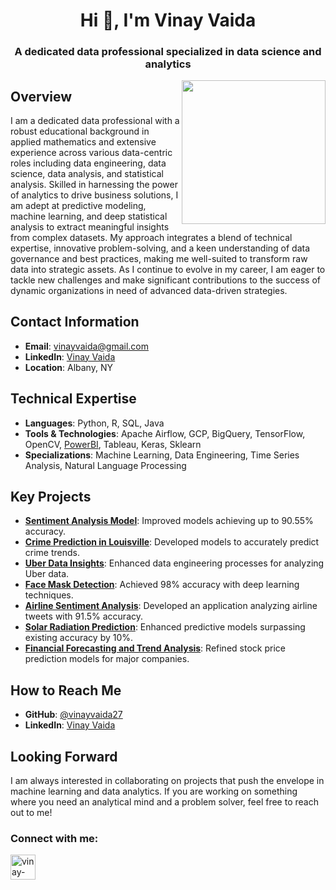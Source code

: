 <h1 align="center">Hi 👋, I'm Vinay Vaida</h1>
<h3 align="center">A dedicated data professional specialized in data science and analytics</h3>
<img align="right" src="https://github.com/vinayvaida27/Vinay_vaida/blob/main/IMG_5578.jpg" width="230">

## Overview

I am a dedicated data professional with a robust educational background in applied mathematics and extensive experience across various data-centric roles including data engineering, data science, data analysis, and statistical analysis. Skilled in harnessing the power of analytics to drive business solutions, I am adept at predictive modeling, machine learning, and deep statistical analysis to extract meaningful insights from complex datasets. My approach integrates a blend of technical expertise, innovative problem-solving, and a keen understanding of data governance and best practices, making me well-suited to transform raw data into strategic assets. As I continue to evolve in my career, I am eager to tackle new challenges and make significant contributions to the success of dynamic organizations in need of advanced data-driven strategies.

## Contact Information

- **Email**: [vinayvaida@gmail.com](mailto:vinayvaida@gmail.com)
- **LinkedIn**: [Vinay Vaida](https://www.linkedin.com/in/vinayvaida/)
- **Location**: Albany, NY

## Technical Expertise

- **Languages**: Python, R, SQL, Java
- **Tools & Technologies**: Apache Airflow, GCP, BigQuery, TensorFlow, OpenCV, [PowerBI](https://github.com/vinayvaida27/PowerBI), Tableau, Keras, Sklearn
- **Specializations**: Machine Learning, Data Engineering, Time Series Analysis, Natural Language Processing

## Key Projects

- [**Sentiment Analysis Model**](https://github.com/vinayvaida27/Sentimental-Analysis): Improved models achieving up to 90.55% accuracy.
- [**Crime Prediction in Louisville**](https://github.com/vinayvaida27/Crime-Analysis-in-Louisville-KY): Developed models to accurately predict crime trends.
- [**Uber Data Insights**](https://github.com/vinayvaida27/UberData-Insights-Analyzing-Uber-Data-with-Mage-Pipeline-and-BigQuery): Enhanced data engineering processes for analyzing Uber data.
- [**Face Mask Detection**](https://github.com/vinayvaida27/Real-Time-Face-Mask-Detection-using-Deep-Learning-and-OpenCV): Achieved 98% accuracy with deep learning techniques.
- [**Airline Sentiment Analysis**](https://github.com/vinayvaida27/SENTIMENT-ANALYSIS-OF-AIRLINE-TWEETS): Developed an application analyzing airline tweets with 91.5% accuracy.
- [**Solar Radiation Prediction**](https://github.com/vinayvaida27/Solar-Radiation-Prediction): Enhanced predictive models surpassing existing accuracy by 10%.
- [**Financial Forecasting and Trend Analysis**](https://github.com/vinayvaida27/Financial-Forecasting-and-Trend-Analysis/blob/main/Financial%20Forecasting%20and%20Trend%20Analysis.ipynb): Refined stock price prediction models for major companies.

## How to Reach Me

- **GitHub**: [@vinayvaida27](https://github.com/vinayvaida27)
- **LinkedIn**: [Vinay Vaida](https://www.linkedin.com/in/vinayvaida/)

## Looking Forward

I am always interested in collaborating on projects that push the envelope in machine learning and data analytics. If you are working on something where you need an analytical mind and a problem solver, feel free to reach out to me!

<h3 align="left">Connect with me:</h3>
<p align="left">
<a href="https://www.linkedin.com/in/vinayvaida/" target="blank"><img align="center" src="https://img.icons8.com/color/48/000000/linkedin.png" alt="vinay-vaida-linkedin" width="40px" /></a>
</p>
